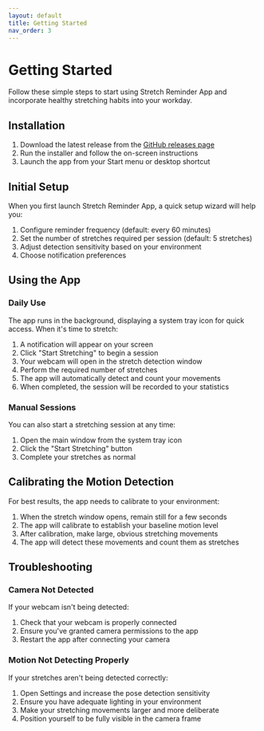 ```yaml
---
layout: default
title: Getting Started
nav_order: 3
---
```


# Getting Started

Follow these simple steps to start using Stretch Reminder App and incorporate healthy stretching habits into your workday.

## Installation

1. Download the latest release from the [GitHub releases page](https://github.com/nitint27may/StretchReminderApp/releases)
2. Run the installer and follow the on-screen instructions
3. Launch the app from your Start menu or desktop shortcut

## Initial Setup

When you first launch Stretch Reminder App, a quick setup wizard will help you:

1. Configure reminder frequency (default: every 60 minutes)
2. Set the number of stretches required per session (default: 5 stretches)
3. Adjust detection sensitivity based on your environment
4. Choose notification preferences

## Using the App

### Daily Use

The app runs in the background, displaying a system tray icon for quick access. When it's time to stretch:

1. A notification will appear on your screen
2. Click "Start Stretching" to begin a session
3. Your webcam will open in the stretch detection window
4. Perform the required number of stretches
5. The app will automatically detect and count your movements
6. When completed, the session will be recorded to your statistics

### Manual Sessions

You can also start a stretching session at any time:

1. Open the main window from the system tray icon
2. Click the "Start Stretching" button
3. Complete your stretches as normal

## Calibrating the Motion Detection

For best results, the app needs to calibrate to your environment:

1. When the stretch window opens, remain still for a few seconds
2. The app will calibrate to establish your baseline motion level
3. After calibration, make large, obvious stretching movements
4. The app will detect these movements and count them as stretches

## Troubleshooting

### Camera Not Detected

If your webcam isn't being detected:

1. Check that your webcam is properly connected
2. Ensure you've granted camera permissions to the app
3. Restart the app after connecting your camera

### Motion Not Detecting Properly

If your stretches aren't being detected correctly:

1. Open Settings and increase the pose detection sensitivity
2. Ensure you have adequate lighting in your environment
3. Make your stretching movements larger and more deliberate
4. Position yourself to be fully visible in the camera frame